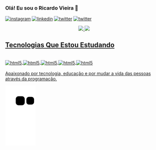 
### Olá! Eu sou o Ricardo Vieira 🤖
[![instagram](https://img.shields.io/badge/Instagram-E4405F?style=for-the-badge&logo=instagram&logoColor=white)](https://www.instagram.com/kadu_vieira_rv/)
[![linkedin](https://img.shields.io/badge/LinkedIn-0077B5?style=for-the-badge&logo=linkedin&logoColor=white)](https://www.linkedin.com/in/ricardo-vieira-penha/)
[![twitter](https://img.shields.io/badge/Twitter-1DA1F2?style=for-the-badge&logo=twitter&logoColor=white)](https://twitter.com/Kadu71586999)
[![twitter](https://img.shields.io/badge/Gmail-D14836?style=for-the-badge&logo=gmail&logoColor=white)](mailto:ricardo.dev.of@gmail.com)
<br/>
<div align="center">
  <a href="https://github.com/meugit204">
  <img height="180em" src="https://github-readme-stats.vercel.app/api?username=meugit204&show_icons=true&theme=dracula&include_all_commits=true&count_private=true"/>
  <img height="170em" src="https://github-readme-stats.vercel.app/api/top-langs/?username=meugit204&layout=compact&langs_count=7&theme=dracula"/>
</div>


## Tecnologias Que Estou Estudando
<div style="display: inline_block"><br/>
  <img align="center" alt="html5" src="https://img.shields.io/badge/HTML-239120?style=for-the-badge&logo=html5&logoColor=white" />
  <img align="center" alt="html5" src="https://img.shields.io/badge/CSS-239120?&style=for-the-badge&logo=css3&logoColor=white" />
  <img align="center" alt="html5" src="https://img.shields.io/badge/JavaScript-F7DF1E?style=for-the-badge&logo=javascript&logoColor=black" />
  <img align="center" alt="html5" src="https://img.shields.io/badge/Node.js-43853D?style=for-the-badge&logo=node.js&logoColor=white" />
  <img align="center" alt="html5" src="https://img.shields.io/badge/PHP-777BB4?style=for-the-badge&logo=php&logoColor=white" />
</div><br/>
Apaixonado por tecnologia, educação e por mudar a vida das pessoas através da programação.

![ Animação de cobra ](https://github.com/rafaballerini/rafaballerini/blob/output/github-contribution-grid-snake.svg)
